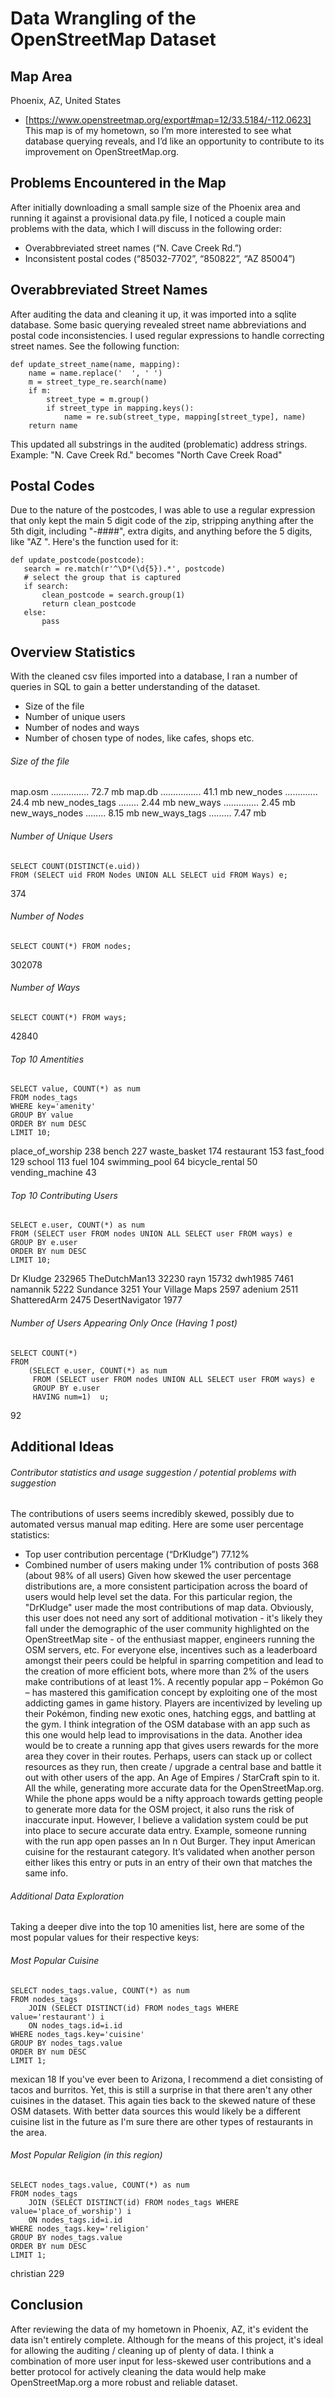 # Data Wrangling of the OpenStreetMap Dataset

## Map Area
Phoenix, AZ, United States
- [https://www.openstreetmap.org/export#map=12/33.5184/-112.0623]
This map is of my hometown, so I’m more interested to see what database querying reveals, and I’d like an opportunity to contribute to its improvement on OpenStreetMap.org.
## Problems Encountered in the Map
After initially downloading a small sample size of the Phoenix area and running it against a provisional data.py file, I noticed a couple main problems with the data, which I will discuss in the following order:
- Overabbreviated street names (“N. Cave Creek Rd.”)
- Inconsistent postal codes (“85032-7702”, “850822”, “AZ 85004”)
## Overabbreviated Street Names
After auditing the data and cleaning it up, it was imported into a sqlite database. Some basic querying revealed street name abbreviations and postal code inconsistencies. I used regular expressions to handle correcting street names. See the following function:
```
def update_street_name(name, mapping):            
    name = name.replace('  ', ' ')
    m = street_type_re.search(name)
    if m:
        street_type = m.group()
        if street_type in mapping.keys():
            name = re.sub(street_type, mapping[street_type], name)
    return name
```  
This updated all substrings in the audited (problematic) address strings. Example: "N. Cave Creek Rd." becomes "North Cave Creek Road"
## Postal Codes
Due to the nature of the postcodes, I was able to use a regular expression that only kept the main 5 digit code of the zip, stripping anything after the 5th digit, including "-####", extra digits, and anything before the 5 digits, like "AZ ". Here's the function used for it:
```
def update_postcode(postcode): 
   search = re.match(r'^\D*(\d{5}).*', postcode)
   # select the group that is captured
   if search:
       clean_postcode = search.group(1)
       return clean_postcode
   else:
       pass
```
## Overview Statistics
With the cleaned csv files imported into a database, I ran a number of queries in SQL to gain a better understanding of the dataset.
- Size of the file
- Number of unique users
- Number of nodes and ways
- Number of chosen type of nodes, like cafes, shops etc.
###### Size of the file
map.osm ............... 72.7 mb
map.db ................ 41.1 mb
new_nodes ............. 24.4 mb
new_nodes_tags ........ 2.44 mb
new_ways .............. 2.45 mb
new_ways_nodes ........ 8.15 mb
new_ways_tags ......... 7.47 mb
###### Number of Unique Users
```
SELECT COUNT(DISTINCT(e.uid)) 
FROM (SELECT uid FROM Nodes UNION ALL SELECT uid FROM Ways) e;
```
374
###### Number of Nodes
```
SELECT COUNT(*) FROM nodes;
```
302078
###### Number of Ways
```
SELECT COUNT(*) FROM ways;
```
42840
###### Top 10 Amentities
```
SELECT value, COUNT(*) as num
FROM nodes_tags
WHERE key='amenity'
GROUP BY value
ORDER BY num DESC
LIMIT 10;
```
place_of_worship 238
bench 227
waste_basket 174
restaurant 153
fast_food 129
school 113
fuel 104
swimming_pool 64
bicycle_rental 50
vending_machine 43
###### Top 10 Contributing Users
```
SELECT e.user, COUNT(*) as num
FROM (SELECT user FROM nodes UNION ALL SELECT user FROM ways) e
GROUP BY e.user
ORDER BY num DESC
LIMIT 10;
```
Dr Kludge 232965
TheDutchMan13 32230
rayn 15732
dwh1985 7461
namannik 5222
Sundance 3251
Your Village Maps 2597
adenium 2511
ShatteredArm 2475
DesertNavigator 1977
###### Number of Users Appearing Only Once (Having 1 post)
```
SELECT COUNT(*) 
FROM
    (SELECT e.user, COUNT(*) as num
     FROM (SELECT user FROM nodes UNION ALL SELECT user FROM ways) e
     GROUP BY e.user
     HAVING num=1)  u;
```
92
## Additional Ideas
###### Contributor statistics and usage suggestion / potential problems with suggestion
The contributions of users seems incredibly skewed, possibly due to automated versus manual map editing. Here are some user percentage statistics:
- Top user contribution percentage (“DrKludge”) 77.12%
- Combined number of users making under 1% contribution of posts 368 (about 98% of all users)
Given how skewed the user percentage distributions are, a more consistent participation across the board of users would help level set the data. For this particular region, the "DrKludge" user made the most contributions of map data. Obviously, this user does not need any sort of additional motivation - it's likely they fall under the demographic of the user community highlighted on the OpenStreetMap site - of the enthusiast mapper, engineers running the OSM servers, etc. For everyone else, incentives such as a leaderboard amongst their peers could be helpful in sparring competition and lead to the creation of more efficient bots, where more than 2% of the users make contributions of at least 1%.
A recently popular app – Pokémon Go – has mastered this gamification concept by exploiting one of the most addicting games in game history.  Players are incentivized by leveling up their Pokémon, finding new exotic ones, hatching eggs, and battling at the gym.  I think integration of the OSM database with an app such as this one would help lead to improvisations in the data.  Another idea would be to create a running app that gives users rewards for the more area they cover in their routes.  Perhaps, users can stack up or collect resources as they run, then create / upgrade a central base and battle it out with other users of the app.  An Age of Empires / StarCraft spin to it.  All the while, generating more accurate data for the OpenStreetMap.org.
While the phone apps would be a nifty approach towards getting people to generate more data for the OSM project, it also runs the risk of inaccurate input.  However, I believe a validation system could be put into place to secure accurate data entry.  Example, someone running with the run app open passes an In n Out Burger.  They input American cuisine for the restaurant category.  It’s validated when another person either likes this entry or puts in an entry of their own that matches the same info.
###### Additional Data Exploration
Taking a deeper dive into the top 10 amenities list, here are some of the most popular values for their respective keys:
###### Most Popular Cuisine
```
SELECT nodes_tags.value, COUNT(*) as num
FROM nodes_tags 
    JOIN (SELECT DISTINCT(id) FROM nodes_tags WHERE value='restaurant') i
    ON nodes_tags.id=i.id
WHERE nodes_tags.key='cuisine'
GROUP BY nodes_tags.value
ORDER BY num DESC
LIMIT 1;
```
mexican 18
If you've ever been to Arizona, I recommend a diet consisting of tacos and burritos. Yet, this is still a surprise in that there aren't any other cuisines in the dataset. This again ties back to the skewed nature of these OSM datasets. With better data sources this would likely be a different cuisine list in the future as I'm sure there are other types of restaurants in the area.
###### Most Popular Religion (in this region)
```
SELECT nodes_tags.value, COUNT(*) as num
FROM nodes_tags 
    JOIN (SELECT DISTINCT(id) FROM nodes_tags WHERE value='place_of_worship') i
    ON nodes_tags.id=i.id
WHERE nodes_tags.key='religion'
GROUP BY nodes_tags.value
ORDER BY num DESC
LIMIT 1;
```
christian 229
## Conclusion
After reviewing the data of my hometown in Phoenix, AZ, it's evident the data isn't entirely complete. Although for the means of this project, it's ideal for allowing the auditing / cleaning up of plenty of data. I think a combination of more user input for less-skewed user contributions and a better protocol for actively cleaning the data would help make OpenStreetMap.org a more robust and reliable dataset.


